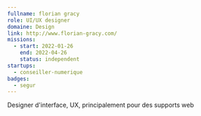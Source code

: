 ```yaml
---
fullname: florian gracy
role: UI/UX designer
domaine: Design
link: http://www.florian-gracy.com/
missions:
  - start: 2022-01-26
    end: 2022-04-26
    status: independent
startups:
  - conseiller-numerique
badges:
  - segur
---
```


Designer d'interface, UX, principalement pour des supports web

